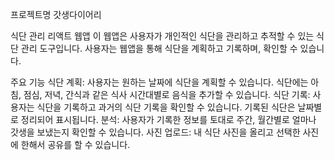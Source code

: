프로젝트명
갓생다이어리

식단 관리 리액트 웹앱
이 웹앱은 사용자가 개인적인 식단을 관리하고 추적할 수 있는 식단 관리 도구입니다. 사용자는 웹앱을 통해 식단을 계획하고 기록하며, 확인할 수 있습니다.

주요 기능
식단 계획: 사용자는 원하는 날짜에 식단을 계획할 수 있습니다. 식단에는 아침, 점심, 저녁, 간식과 같은 식사 시간대별로 음식을 추가할 수 있습니다.
식단 기록: 사용자는 식단을 기록하고 과거의 식단 기록을 확인할 수 있습니다. 기록된 식단은 날짜별로 정리되어 표시됩니다.
분석: 사용자가 기록한 정보를 토대로 주간, 월간별로 얼마나 갓생을 보냈는지 확인할 수 있습니다.
사진 업로드: 내 식단 사진을 올리고 선택한 사진에 한해서 공유를 할 수 있습니다.
